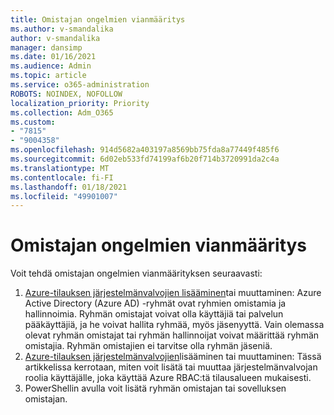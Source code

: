 ```yaml
---
title: Omistajan ongelmien vianmääritys
ms.author: v-smandalika
author: v-smandalika
manager: dansimp
ms.date: 01/16/2021
ms.audience: Admin
ms.topic: article
ms.service: o365-administration
ROBOTS: NOINDEX, NOFOLLOW
localization_priority: Priority
ms.collection: Adm_O365
ms.custom:
- "7815"
- "9004358"
ms.openlocfilehash: 914d5682a403197a8569bb75fda8a77449f485f6
ms.sourcegitcommit: 6d02eb533fd74199af6b20f714b3720991da2c4a
ms.translationtype: MT
ms.contentlocale: fi-FI
ms.lasthandoff: 01/18/2021
ms.locfileid: "49901007"
---
```

# <a name="troubleshoot-owner-issues"></a>Omistajan ongelmien vianmääritys

Voit tehdä omistajan ongelmien vianmäärityksen seuraavasti:

1. [Azure-tilauksen järjestelmänvalvojien lisääminen](https://docs.microsoft.com/azure/active-directory/fundamentals/active-directory-accessmanagement-managing-group-owners)tai muuttaminen: Azure Active Directory (Azure AD) -ryhmät ovat ryhmien omistamia ja hallinnoimia. Ryhmän omistajat voivat olla käyttäjiä tai palvelun pääkäyttäjiä, ja he voivat hallita ryhmää, myös jäsenyyttä. Vain olemassa olevat ryhmän omistajat tai ryhmän hallinnoijat voivat määrittää ryhmän omistajia. Ryhmän omistajien ei tarvitse olla ryhmän jäseniä.
2. [Azure-tilauksen järjestelmänvalvojien](https://docs.microsoft.com/azure/cost-management-billing/manage/add-change-subscription-administrator)lisääminen tai muuttaminen: Tässä artikkelissa kerrotaan, miten voit lisätä tai muuttaa järjestelmänvalvojan roolia käyttäjälle, joka käyttää Azure RBAC:tä tilausalueen mukaisesti.
3. PowerShellin avulla voit lisätä ryhmän omistajan tai sovelluksen omistajan.
